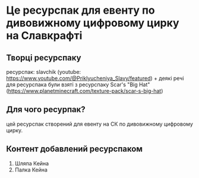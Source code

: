 # Це ресурспак для евенту по дивовижному цифровому цирку на Славкрафті

## Творці ресурспаку

ресурспак: slavchik (youtube: https://www.youtube.com/@Priklyucheniya_Slavy/featured)
\+ деякі речі для ресурспака були взяті з ресурспаку Scar's "Big Hat" (https://www.planetminecraft.com/texture-pack/scar-s-big-hat)

## Для чого ресурпак?

цей ресурспак створений для евенту на СК по дивовижному цифровому цирку.

## Контент добавлений ресурспаком

1. Шляпа Кейна
2. Палка Кейна
